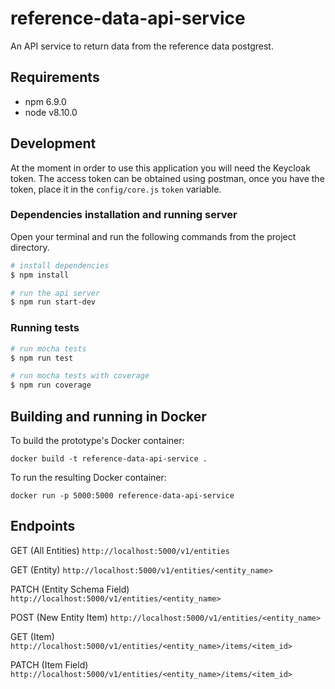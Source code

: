 # reference-data-api-service

An API service to return data from the reference data postgrest.

## Requirements

*   npm 6.9.0
*   node v8.10.0

## Development

At the moment in order to use this application you will need the Keycloak token.
The access token can be obtained using postman, once you have the token, place it in
the `config/core.js` `token` variable.

### Dependencies installation and running server
Open your terminal and run the following commands from the project directory.

```bash
# install dependencies
$ npm install

# run the api server
$ npm run start-dev
```

### Running tests

```bash
# run mocha tests
$ npm run test

# run mocha tests with coverage
$ npm run coverage
```
## Building and running in Docker

To build the prototype's Docker container:

```
docker build -t reference-data-api-service .
```

To run the resulting Docker container:

```
docker run -p 5000:5000 reference-data-api-service
```

## Endpoints
GET (All Entities)
`http://localhost:5000/v1/entities`

GET (Entity)
`http://localhost:5000/v1/entities/<entity_name>`

PATCH (Entity Schema Field)
`http://localhost:5000/v1/entities/<entity_name>`

POST (New Entity Item)
`http://localhost:5000/v1/entities/<entity_name>`

GET (Item)
`http://localhost:5000/v1/entities/<entity_name>/items/<item_id>`

PATCH (Item Field)
`http://localhost:5000/v1/entities/<entity_name>/items/<item_id>`

